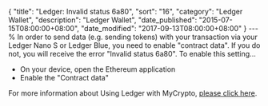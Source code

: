 {
 "title": "Ledger: Invalid status 6a80",
 "sort": "16",
 "category": "Ledger Wallet",
 "description": "Ledger Wallet",
 "date_published": "2015-07-15T08:00:00+08:00",
 "date_modified": "2017-09-13T08:00:00+08:00"
}
---%
In order to send data (e.g. sending tokens) with your transaction via your Ledger Nano S or Ledger Blue, you need to enable "contract data". If you do not, you will receive the error "Invalid status 6a80". To enable this setting...

* On your device, open the Ethereum application
* Enable the "Contract data"

For more information about Using Ledger with MyCrypto, [please click here](https://support.mycrypto.com/migration/moving-from-private-key-to-ledger-hardware-wallet.html).
